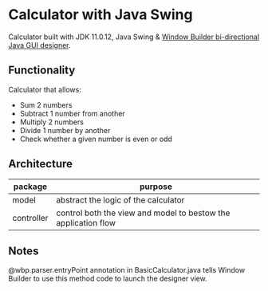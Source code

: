 # Calculator with Java Swing
Calculator built with JDK 11.0.12, Java Swing & [Window Builder bi-directional Java GUI designer](https://www.eclipse.org/windowbuilder/).
## Functionality
Calculator that allows:
- Sum 2 numbers
- Subtract 1 number from another
- Multiply 2 numbers
- Divide 1 number by another
- Check whether a given number is even or odd
## Architecture
| package    | purpose                                                        |
| ---------- | -------------------------------------------------------------- |
| model      | abstract the logic of the calculator                           |
| controller | control both the view and model to bestow the application flow |
## Notes
@wbp.parser.entryPoint annotation in BasicCalculator.java tells Window Builder to use this method code to launch the designer view.